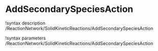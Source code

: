 <!-- MOOSE Documentation Stub: Remove this when content is added. -->

# AddSecondarySpeciesAction
!syntax description /ReactionNetwork/SolidKineticReactions/AddSecondarySpeciesAction

!syntax parameters /ReactionNetwork/SolidKineticReactions/AddSecondarySpeciesAction
